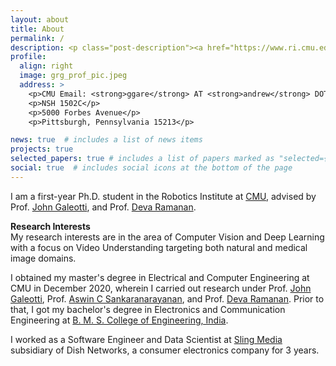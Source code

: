 ```yaml
---
layout: about
title: About
permalink: /
description: <p class="post-description"><a href="https://www.ri.cmu.edu/" target="_blank" >The Robotics Institute</a> • <a href="https://www.cmu.edu/" target="_blank">Carnegie Mellon University</a></p>
profile:
  align: right
  image: grg_prof_pic.jpeg
  address: >
    <p>CMU Email: <strong>ggare</strong> AT <strong>andrew</strong> DOT <strong>cmu</strong> DOT <strong>edu</strong></p>
    <p>NSH 1502C</p>
    <p>5000 Forbes Avenue</p>
    <p>Pittsburgh, Pennsylvania 15213</p>

news: true  # includes a list of news items
projects: true
selected_papers: true # includes a list of papers marked as "selected={true}"
social: true  # includes social icons at the bottom of the page
---
```


<!-- I am a first-year Ph.D. student at [CMU](https://www.cmu.edu/), Robotics Institute, coadvised by Prof. [John Galeotti](https://www.ri.cmu.edu/ri-faculty/john-galeotti/), and Prof. [Deva Ramanan](https://www.ri.cmu.edu/ri-faculty/deva-kannan-ramanan/). -->
I am a first-year Ph.D. student in the Robotics Institute at [CMU](https://www.cmu.edu/), advised by Prof. [John Galeotti](https://www.ri.cmu.edu/ri-faculty/john-galeotti/), and Prof. [Deva Ramanan](https://www.ri.cmu.edu/ri-faculty/deva-kannan-ramanan/).

**Research Interests**\
My research interests are in the area of Computer Vision and Deep Learning with a focus on Video Understanding targeting both natural and medical image domains.

I obtained my master's degree in Electrical and Computer Engineering at CMU in December 2020, wherein I carried out research under Prof. [John Galeotti](https://www.ri.cmu.edu/ri-faculty/john-galeotti/), Prof. [Aswin C Sankaranarayanan](https://www.ece.cmu.edu/directory/bios/sankaranarayanan-aswin.html), and Prof. [Deva Ramanan](https://www.ri.cmu.edu/ri-faculty/deva-kannan-ramanan/). Prior to that, I got my bachelor's degree in Electronics and Communication Engineering at [B. M. S. College of Engineering, India](https://www.bmsce.ac.in/).

I worked as a Software Engineer and Data Scientist at [Sling Media](https://www.linkedin.com/company/sling-media/) subsidiary of Dish Networks, a consumer electronics company for 3 years.

<!-- Currently, along with my PhD program at CMU, I worked at [Cylab](https://www.cylab.cmu.edu/) as a research assistant. -->

<!-- Link to your social media connections, too. This theme is set up to use [Font Awesome icons](http://fortawesome.github.io/Font-Awesome/){:target="\_blank"} and [Academicons](https://jpswalsh.github.io/academicons/){:target="\_blank"}, like the ones below. Add your Facebook, Twitter, LinkedIn, Google Scholar, or just disable all of them. -->
